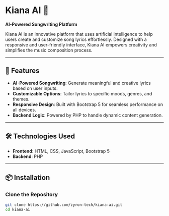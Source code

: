 # Kiana AI 🎵  
**AI-Powered Songwriting Platform**  

Kiana AI is an innovative platform that uses artificial intelligence to help users create and customize song lyrics effortlessly. Designed with a responsive and user-friendly interface, Kiana AI empowers creativity and simplifies the music composition process.

---

## 🚀 Features  
- **AI-Powered Songwriting**: Generate meaningful and creative lyrics based on user inputs.  
- **Customizable Options**: Tailor lyrics to specific moods, genres, and themes.  
- **Responsive Design**: Built with Bootstrap 5 for seamless performance on all devices.  
- **Backend Logic**: Powered by PHP to handle dynamic content generation.  

---

## 🛠️ Technologies Used  
- **Frontend**: HTML, CSS, JavaScript, Bootstrap 5  
- **Backend**: PHP  

---

## 📦 Installation  

### Clone the Repository  
```bash
git clone https://github.com/zyron-tech/kiana-ai.git
cd kiana-ai
